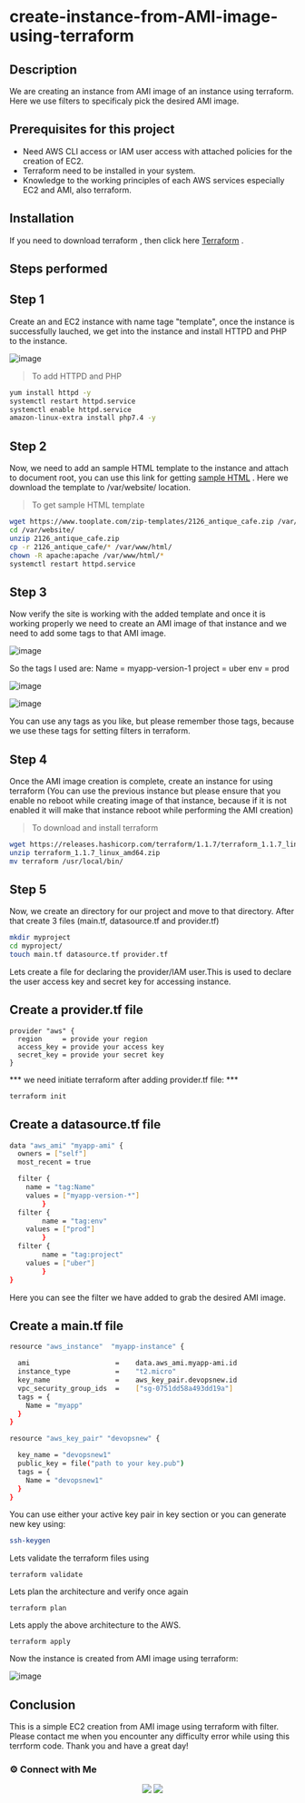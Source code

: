 # create-instance-from-AMI-image-using-terraform

## Description

We are creating an instance from AMI image of an instance using terraform. Here we use filters to specificaly pick the desired AMI image.

## Prerequisites for this project

- Need AWS CLI access or IAM user access with attached policies for the creation of EC2.
- Terraform need to be installed in your system.
- Knowledge to the working principles of each AWS services especially EC2 and AMI, also terraform.

## Installation

If you need to download terraform , then click here [Terraform](https://www.terraform.io/downloads.html) .

## Steps performed

## Step 1

Create an and EC2 instance with name tage "template", once the instance is successfully lauched, we get into the instance and install HTTPD and PHP to the instance.

![image](https://user-images.githubusercontent.com/100773863/162455135-7c999ad2-9db9-4913-b35c-b81867b1e7ca.png)


> To add HTTPD and PHP

~~~sh
yum install httpd -y
systemctl restart httpd.service
systemctl enable httpd.service
amazon-linux-extra install php7.4 -y
~~~

## Step 2

Now, we need to add an sample HTML template to the instance and attach to document root, you can use this link for getting [sample HTML](https://www.tooplate.com/) . 
Here we download the template to /var/website/ location.

> To get sample HTML template

~~~sh
wget https://www.tooplate.com/zip-templates/2126_antique_cafe.zip /var/website/
cd /var/website/
unzip 2126_antique_cafe.zip
cp -r 2126_antique_cafe/* /var/www/html/
chown -R apache:apache /var/www/html/*
systemctl restart httpd.service
~~~

## Step 3


Now verify the site is working with the added template and once it is working properly we need to create an AMI image of that instance and we need to add some tags to that AMI image.

![image](https://user-images.githubusercontent.com/100773863/162455364-f7177029-2190-473f-9a9c-af2c00f0f30a.png)

So the tags I used are:
Name = myapp-version-1
project = uber
env = prod

![image](https://user-images.githubusercontent.com/100773863/162455746-6fc77274-e5bc-4492-afe7-f9bdeef36edb.png)

![image](https://user-images.githubusercontent.com/100773863/162464068-39d2a2ab-d132-468d-a53f-1ed42cb94167.png)


You can use any tags as you like, but please remember those tags, because we use these tags for setting filters in terraform.

## Step 4

Once the AMI image creation is complete, create an instance for using terraform (You can use the previous instance but please ensure that you enable no reboot while creating image of that instance, because if it is not enabled it will make that instance reboot while performing the AMI creation)

> To download and install terraform

~~~sh
wget https://releases.hashicorp.com/terraform/1.1.7/terraform_1.1.7_linux_amd64.zip
unzip terraform_1.1.7_linux_amd64.zip
mv terraform /usr/local/bin/
~~~

## Step 5

Now, we create an directory for our project and move to that directory. After that create 3 files (main.tf, datasource.tf and provider.tf)

~~~sh
mkdir myproject
cd myproject/
touch main.tf datasource.tf provider.tf
~~~
 
Lets create a file for declaring the provider/IAM user.This is used to declare the user access key and secret key for accessing instance.
 
 ## Create a provider.tf file

~~~
provider "aws" {
  region     = provide your region
  access_key = provide your access key
  secret_key = provide your secret key
}
~~~

*** we need initiate terraform after adding provider.tf file: ***

~~~sh
terraform init
~~~

## Create a datasource.tf file

~~~sh
data "aws_ami" "myapp-ami" {
  owners = ["self"]
  most_recent = true

  filter {
    name = "tag:Name"
    values = ["myapp-version-*"]
        }
  filter {
        name = "tag:env"
    values = ["prod"]
        }
  filter {
        name = "tag:project"
    values = ["uber"]
        }
}
~~~

Here you can see the filter we have added to grab the desired AMI image.

## Create a main.tf file

~~~sh
resource "aws_instance"  "myapp-instance" {

  ami                     =    data.aws_ami.myapp-ami.id
  instance_type           =    "t2.micro"
  key_name                =    aws_key_pair.devopsnew.id
  vpc_security_group_ids  =    ["sg-0751dd58a493dd19a"]
  tags = {
    Name = "myapp"
  }
}

resource "aws_key_pair" "devopsnew" {

  key_name = "devopsnew1"
  public_key = file("path to your key.pub")
  tags = {
    Name = "devopsnew1"
  }
}
~~~

You can use either your active key pair in key section or you can generate new key using:

~~~sh
ssh-keygen
~~~

Lets validate the terraform files using

```
terraform validate
```

Lets plan the architecture and verify once again

```
terraform plan
```

Lets apply the above architecture to the AWS.

```
terraform apply
```

Now the instance is created from AMI image using terraform:

![image](https://user-images.githubusercontent.com/100773863/162464330-c05a51d8-5962-439b-a67f-a7fd5a74c547.png)
 

## Conclusion

This is a simple EC2 creation from AMI image using terraform with filter. Please contact me when you encounter any difficulty error while using this terrform code. Thank you and have a great day!


### ⚙️ Connect with Me
<p align="center">
<a href="https://www.instagram.com/dev_anand__/"><img src="https://img.shields.io/badge/Instagram-E4405F?style=for-the-badge&logo=instagram&logoColor=white"/></a>
<a href="https://www.linkedin.com/in/dev-anand-477898201/"><img src="https://img.shields.io/badge/LinkedIn-0077B5?style=for-the-badge&logo=linkedin&logoColor=white"/></a>

